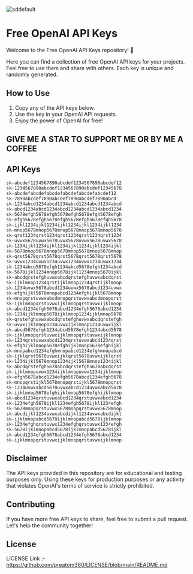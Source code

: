 ![sddefault](https://github.com/user-attachments/assets/15e59487-feca-4ae2-ac44-e271cdda262d)

 
 
 
 
 
 # Free OpenAI API Keys

Welcome to the Free OpenAI API Keys repository! 🎉

Here you can find a collection of free OpenAI API keys for your projects. Feel free to use them and share with others. Each key is unique and randomly generated.

## How to Use

1. Copy any of the API keys below.
2. Use the key in your OpenAI API requests.
3. Enjoy the power of OpenAI for free!
## GIVE ME A STAR TO SUPPORT ME OR BY ME A COFFEE
## API Keys


    sk-abcdef1234567890abcdef1234567890abcdef12
    sk-1234567890abcdef1234567890abcdef12345678
    sk-abcdefabcdefabcdefabcdefabcdefabcdef12
    sk-7890abcdef7890abcdef7890abcdef7890abcd
    sk-1234abcd1234abcd1234abcd1234abcd1234abcd
    sk-abcd1234abcd1234abcd1234abcd1234abcd1234
    sk-5678efgh5678efgh5678efgh5678efgh5678efgh
    sk-efgh5678efgh5678efgh5678efgh5678efgh5678
    sk-ijkl1234ijkl1234ijkl1234ijkl1234ijkl1234
    sk-mnop5678mnop5678mnop5678mnop5678mnop5678
    sk-qrst1234qrst1234qrst1234qrst1234qrst1234
    sk-uvwx5678uvwx5678uvwx5678uvwx5678uvwx5678
    sk-1234ijkl1234ijkl1234ijkl1234ijkl1234ijkl
    sk-5678mnop5678mnop5678mnop5678mnop5678mnop
    sk-qrst5678qrst5678qrst5678qrst5678qrst5678
    sk-uvwx1234uvwx1234uvwx1234uvwx1234uvwx1234
    sk-1234abcd5678efgh1234abcd5678efgh1234abcd
    sk-5678ijkl1234mnop5678ijkl1234mnop5678ijkl
    sk-abcdqrstefghuvwxabcdqrstefghuvwxabcdqrst
    sk-ijklmnop1234qrstijklmnop1234qrstijklmnop
    sk-1234uvwx5678abcd1234uvwx5678abcd1234uvwx
    sk-efghijkl5678mnopabcd1234efghijkl5678mnop
    sk-mnopqrstuvwxabcdmnopqrstuvwxabcdmnopqrst
    sk-ijklmnopqrstuvwxijklmnopqrstuvwxijklmnop
    sk-abcd1234efgh5678abcd1234efgh5678abcd1234
    sk-1234ijklmnop5678ijklmnop1234ijklmnop5678
    sk-qrstefghuvwxabcdqrstefghuvwxabcdqrstefgh
    sk-uvwxijklmnop1234uvwxijklmnop1234uvwxijkl
    sk-abcd5678efgh1234abcd5678efgh1234abcd5678
    sk-ijklmnopqrstuvwxijklmnopqrstuvwxijklmnop
    sk-1234qrstuvwxabcd1234qrstuvwxabcd1234qrst
    sk-efghijklmnop5678efghijklmnop5678efghijkl
    sk-mnopabcd1234efghmnopabcd1234efghmnopabcd
    sk-ijklqrst5678uvwxijklqrst5678uvwxijklqrst
    sk-1234ijkl5678mnop1234ijkl5678mnop1234ijkl
    sk-abcdqrstefgh5678abcdqrstefgh5678abcdqrst
    sk-ijklmnopuvwx1234ijklmnopuvwx1234ijklmnop
    sk-efgh5678abcd1234efgh5678abcd1234efgh5678
    sk-mnopqrstijkl5678mnopqrstijkl5678mnopqrst
    sk-1234uvwxabcd5678uvwxabcd1234uvwxabcd5678
    sk-ijklmnop5678efghijklmnop5678efghijklmnop
    sk-abcd1234qrstuvwxabcd1234qrstuvwxabcd1234
    sk-1234efgh5678ijkl1234efgh5678ijkl1234efgh
    sk-5678mnopqrstuvwx5678mnopqrstuvwx5678mnop
    sk-abcdijkl1234uvwxabcdijkl1234uvwxabcdijkl
    sk-ijklmnopabcd5678ijklmnopabcd5678ijklmnop
    sk-1234efghqrstuvwx1234efghqrstuvwx1234efgh
    sk-5678ijklmnopabcd5678ijklmnopabcd5678ijkl
    sk-abcd1234efgh5678abcd1234efgh5678abcd1234
    sk-ijklmnopqrstuvwxijklmnopqrstuvwxijklmnop


## Disclaimer

The API keys provided in this repository are for educational and testing purposes only. Using these keys for production purposes or any activity that violates OpenAI's terms of service is strictly prohibited.

## Contributing

If you have more free API keys to share, feel free to submit a pull request. Let's help the community together!

## License

LICENSE Link :- https://github.com/preatom360/LICENSE/blob/main/README.md
